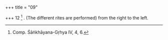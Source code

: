 +++
title = "09"

+++
12 [^6] . (The different rites are performed) from the right to the left.


[^6]:  Comp. Śāṅkhāyana-Gṛhya IV, 4, 6.
